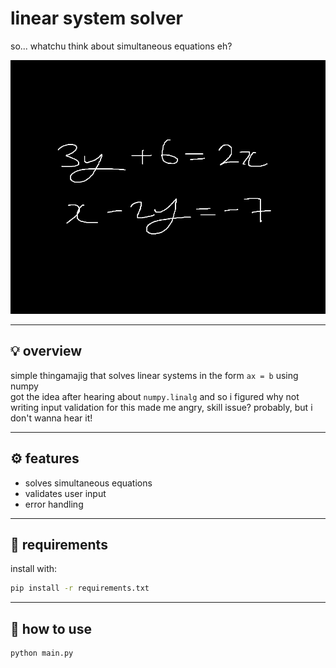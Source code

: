 # linear system solver

so... whatchu think about simultaneous equations eh?

![image](./__project_image__/image.png)

---

## 💡 overview

simple thingamajig that solves linear systems in the form `ax = b` using numpy  
got the idea after hearing about `numpy.linalg` and so i figured why not  
writing input validation for this made me angry, skill issue? probably, but i don't wanna hear it!

---

## ⚙️ features

- solves simultaneous equations
- validates user input
- error handling

---

## 🧰 requirements

install with:

```bash
pip install -r requirements.txt
```

---

## 🚀 how to use

```bash
python main.py
```

